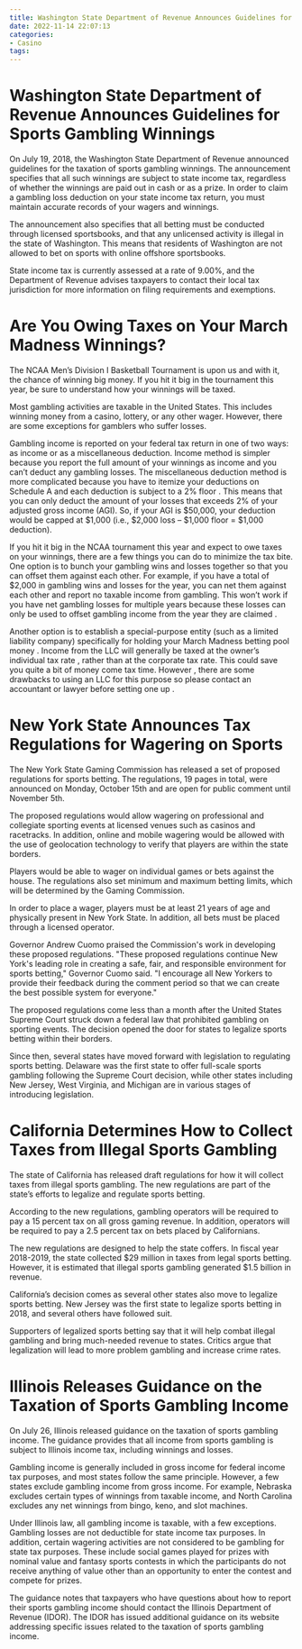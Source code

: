 ```yaml
---
title: Washington State Department of Revenue Announces Guidelines for Sports Gambling Winnings
date: 2022-11-14 22:07:13
categories:
- Casino
tags:
---
```



#  Washington State Department of Revenue Announces Guidelines for Sports Gambling Winnings

On July 19, 2018, the Washington State Department of Revenue announced guidelines for the taxation of sports gambling winnings. The announcement specifies that all such winnings are subject to state income tax, regardless of whether the winnings are paid out in cash or as a prize. In order to claim a gambling loss deduction on your state income tax return, you must maintain accurate records of your wagers and winnings.

The announcement also specifies that all betting must be conducted through licensed sportsbooks, and that any unlicensed activity is illegal in the state of Washington. This means that residents of Washington are not allowed to bet on sports with online offshore sportsbooks.

State income tax is currently assessed at a rate of 9.00%, and the Department of Revenue advises taxpayers to contact their local tax jurisdiction for more information on filing requirements and exemptions.

#  Are You Owing Taxes on Your March Madness Winnings?

The NCAA Men’s Division I Basketball Tournament is upon us and with it, the chance of winning big money. If you hit it big in the tournament this year, be sure to understand how your winnings will be taxed.

Most gambling activities are taxable in the United States. This includes winning money from a casino, lottery, or any other wager. However, there are some exceptions for gamblers who suffer losses.

Gambling income is reported on your federal tax return in one of two ways: as income or as a miscellaneous deduction. Income method is simpler because you report the full amount of your winnings as income and you can’t deduct any gambling losses. The miscellaneous deduction method is more complicated because you have to itemize your deductions on Schedule A and each deduction is subject to a 2% floor . This means that you can only deduct the amount of your losses that exceeds 2% of your adjusted gross income (AGI). So, if your AGI is $50,000, your deduction would be capped at $1,000 (i.e., $2,000 loss – $1,000 floor = $1,000 deduction).

If you hit it big in the NCAA tournament this year and expect to owe taxes on your winnings, there are a few things you can do to minimize the tax bite. One option is to bunch your gambling wins and losses together so that you can offset them against each other. For example, if you have a total of $2,000 in gambling wins and losses for the year, you can net them against each other and report no taxable income from gambling. This won’t work if you have net gambling losses for multiple years because these losses can only be used to offset gambling income from the year they are claimed .

Another option is to establish a special-purpose entity (such as a limited liability company) specifically for holding your March Madness betting pool money . Income from the LLC will generally be taxed at the owner’s individual tax rate , rather than at the corporate tax rate. This could save you quite a bit of money come tax time. However , there are some drawbacks to using an LLC for this purpose so please contact an accountant or lawyer before setting one up .

#  New York State Announces Tax Regulations for Wagering on Sports

The New York State Gaming Commission has released a set of proposed regulations for sports betting. The regulations, 19 pages in total, were announced on Monday, October 15th and are open for public comment until November 5th.

The proposed regulations would allow wagering on professional and collegiate sporting events at licensed venues such as casinos and racetracks. In addition, online and mobile wagering would be allowed with the use of geolocation technology to verify that players are within the state borders.

Players would be able to wager on individual games or bets against the house. The regulations also set minimum and maximum betting limits, which will be determined by the Gaming Commission.

In order to place a wager, players must be at least 21 years of age and physically present in New York State. In addition, all bets must be placed through a licensed operator.

Governor Andrew Cuomo praised the Commission's work in developing these proposed regulations. "These proposed regulations continue New York's leading role in creating a safe, fair, and responsible environment for sports betting," Governor Cuomo said. "I encourage all New Yorkers to provide their feedback during the comment period so that we can create the best possible system for everyone."

The proposed regulations come less than a month after the United States Supreme Court struck down a federal law that prohibited gambling on sporting events. The decision opened the door for states to legalize sports betting within their borders.

Since then, several states have moved forward with legislation to regulating sports betting. Delaware was the first state to offer full-scale sports gambling following the Supreme Court decision, while other states including New Jersey, West Virginia, and Michigan are in various stages of introducing legislation.

#  California Determines How to Collect Taxes from Illegal Sports Gambling

The state of California has released draft regulations for how it will collect taxes from illegal sports gambling. The new regulations are part of the state’s efforts to legalize and regulate sports betting.

According to the new regulations, gambling operators will be required to pay a 15 percent tax on all gross gaming revenue. In addition, operators will be required to pay a 2.5 percent tax on bets placed by Californians.

The new regulations are designed to help the state coffers. In fiscal year 2018-2019, the state collected $29 million in taxes from legal sports betting. However, it is estimated that illegal sports gambling generated $1.5 billion in revenue.

California’s decision comes as several other states also move to legalize sports betting. New Jersey was the first state to legalize sports betting in 2018, and several others have followed suit.

Supporters of legalized sports betting say that it will help combat illegal gambling and bring much-needed revenue to states. Critics argue that legalization will lead to more problem gambling and increase crime rates.

#  Illinois Releases Guidance on the Taxation of Sports Gambling Income

On July 26, Illinois released guidance on the taxation of sports gambling income. The guidance provides that all income from sports gambling is subject to Illinois income tax, including winnings and losses.

Gambling income is generally included in gross income for federal income tax purposes, and most states follow the same principle. However, a few states exclude gambling income from gross income. For example, Nebraska excludes certain types of winnings from taxable income, and North Carolina excludes any net winnings from bingo, keno, and slot machines.

Under Illinois law, all gambling income is taxable, with a few exceptions. Gambling losses are not deductible for state income tax purposes. In addition, certain wagering activities are not considered to be gambling for state tax purposes. These include social games played for prizes with nominal value and fantasy sports contests in which the participants do not receive anything of value other than an opportunity to enter the contest and compete for prizes.

The guidance notes that taxpayers who have questions about how to report their sports gambling income should contact the Illinois Department of Revenue (IDOR). The IDOR has issued additional guidance on its website addressing specific issues related to the taxation of sports gambling income.